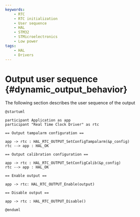 ```yaml
---
keywords:
    - RTC
    - RTC initialization
    - User sequence
    - HAL
    - STM32
    - STMicroelectronics
    - Low power
tags:
    - HAL
    - Drivers
---
```


# Output user sequence {#dynamic_output_behavior}

The following section describes the user sequence of the output

```plantuml
@startuml

participant Application as app
participant "Real Time Clock Driver" as rtc

== Output tampalarm configuration ==

app -> rtc : HAL_RTC_OUTPUT_SetConfigTampalarm(&p_config)
rtc --> app : HAL_OK

== Output calibration configuration ==

app -> rtc : HAL_RTC_OUTPUT_SetConfigCalib(&p_config)
rtc --> app : HAL_OK

== Enable output ==

app -> rtc: HAL_RTC_OUTPUT_Enable(output)

== Disable output ==

app -> rtc : HAL_RTC_OUTPUT_Disable()

@enduml
```
